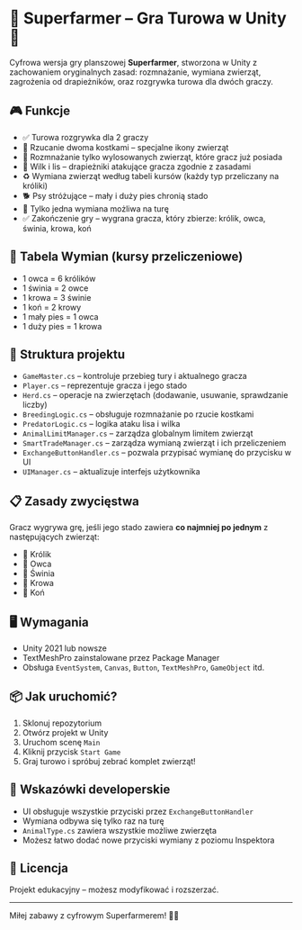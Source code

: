 # 🐰 Superfarmer – Gra Turowa w Unity 🎲

Cyfrowa wersja gry planszowej **Superfarmer**, stworzona w Unity z zachowaniem oryginalnych zasad: rozmnażanie, wymiana zwierząt, zagrożenia od drapieżników, oraz rozgrywka turowa dla dwóch graczy.

## 🎮 Funkcje

- ✅ Turowa rozgrywka dla 2 graczy
- 🎲 Rzucanie dwoma kostkami – specjalne ikony zwierząt
- 🐑 Rozmnażanie tylko wylosowanych zwierząt, które gracz już posiada
- 🦊 Wilk i lis – drapieżniki atakujące gracza zgodnie z zasadami
- ♻️ Wymiana zwierząt według tabeli kursów (każdy typ przeliczany na króliki)
- 🐕 Psy stróżujące – mały i duży pies chronią stado
- 🧠 Tylko jedna wymiana możliwa na turę
- ✅ Zakończenie gry – wygrana gracza, który zbierze: królik, owca, świnia, krowa, koń

## 🔁 Tabela Wymian (kursy przeliczeniowe)

- 1 owca = 6 królików
- 1 świnia = 2 owce
- 1 krowa = 3 świnie
- 1 koń = 2 krowy
- 1 mały pies = 1 owca
- 1 duży pies = 1 krowa

## 🧱 Struktura projektu

- `GameMaster.cs` – kontroluje przebieg tury i aktualnego gracza
- `Player.cs` – reprezentuje gracza i jego stado
- `Herd.cs` – operacje na zwierzętach (dodawanie, usuwanie, sprawdzanie liczby)
- `BreedingLogic.cs` – obsługuje rozmnażanie po rzucie kostkami
- `PredatorLogic.cs` – logika ataku lisa i wilka
- `AnimalLimitManager.cs` – zarządza globalnym limitem zwierząt
- `SmartTradeManager.cs` – zarządza wymianą zwierząt i ich przeliczeniem
- `ExchangeButtonHandler.cs` – pozwala przypisać wymianę do przycisku w UI
- `UIManager.cs` – aktualizuje interfejs użytkownika

## 📋 Zasady zwycięstwa

Gracz wygrywa grę, jeśli jego stado zawiera **co najmniej po jednym** z następujących zwierząt:

- 🐰 Królik
- 🐑 Owca
- 🐖 Świnia
- 🐄 Krowa
- 🐎 Koń

## 🖥️ Wymagania

- Unity 2021 lub nowsze
- TextMeshPro zainstalowane przez Package Manager
- Obsługa `EventSystem`, `Canvas`, `Button`, `TextMeshPro`, `GameObject` itd.

## 📦 Jak uruchomić?

1. Sklonuj repozytorium
2. Otwórz projekt w Unity
3. Uruchom scenę `Main`
4. Kliknij przycisk `Start Game`
5. Graj turowo i spróbuj zebrać komplet zwierząt!

## 🧪 Wskazówki developerskie

- UI obsługuje wszystkie przyciski przez `ExchangeButtonHandler`
- Wymiana odbywa się tylko raz na turę
- `AnimalType.cs` zawiera wszystkie możliwe zwierzęta
- Możesz łatwo dodać nowe przyciski wymiany z poziomu Inspektora

## 📜 Licencja

Projekt edukacyjny – możesz modyfikować i rozszerzać.

---

Miłej zabawy z cyfrowym Superfarmerem! 🐰🌾
